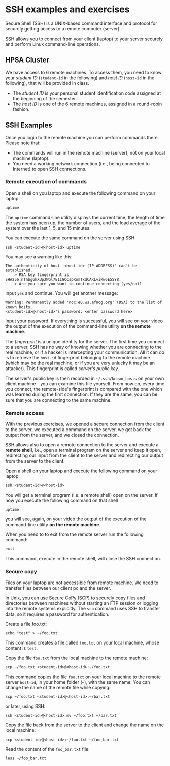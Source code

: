 # SSH examples and exercises

Secure Shell (SSH) is a UNIX-based command interface and protocol for securely getting access to a remote computer (server).

SSH allows you to connect from your client (laptop) to your server securely and perform Linux command-line operations.

## HPSA Cluster

We have access to 6 remote machines. To access them, you need to know your _student ID_ (`student-id` in the following) and _host ID_ (`host-id` in the following), that will be provided in class.

*   The _student ID_ is your personal student identification code assigned at the beginning of the semester.
*   The _host ID_ is one of the 6 remote machines, assigned in a round-robin fashion.

## SSH Examples

Once you login to the remote machine you can perform commands there. Please note that:

*   The commands will run in the remote machine (server), not on your local machine (laptop).
*   You need a working network connection (i.e., being connected to Internet) to open SSH connections.

### Remote execution of commands

Open a shell on you laptop and execute the following command on your laptop:

    uptime

The `uptime` command-line utility displays the current time, the length of time the system has been up, the number of users, and the load average of the system over the last 1, 5, and 15 minutes.

You can execute the same command on the server using SSH:

    ssh <student-id>@<host-id> uptime

You may see a warning like this:

    The authenticity of host '<host-id> (IP ADDRESS)' can't be established.
        > RSA key fingerprint is SHA256:nThbg6kXUpJWGl7E1IGOCspRomTxdCARLviKw6E5SY8.
        > Are you sure you want to continue connecting (yes/no)?

Input `yes` and continue. You will get another message:

    Warning: Permanently added 'noc.e0.ws.afnog.org' (DSA) to the list of known hosts.
    <student-id>@<host-id>'s password: <enter password here>

Input your password. If everything is successful, you will see on your video the output of the execution of the command-line utility **on the remote machine**.

The _fingerprint_ is a unique identity for the server. The first time you connect to a server, SSH has no way of knowing whether you are connecting to the real machine, or if a hacker is intercepting your communication. All it can do is to retrieve the `host-id` fingerprint belonging to the remote machine (which may be the real machine, or if you are very unlucky it may be an attacker). This fingerprint is called _server's public key_.

The server's public key is then recorded in `~/.ssh/known_hosts` on your own client machine - you can examine this file yourself. From now on, every time you connect, the remote-side's fingerprint is compared with the one which was learned during the first connection. If they are the same, you can be sure that you are connecting to the same machine.

### Remote access

With the previous exercises, we opened a secure connection from the client to the server, we executed a command on the server, we got back the output from the server, and we closed the connection.

SSH allows also to open a remote connection to the server and execute a **remote shell**, i.e., open a terminal program on the server and keep it open, redirecting our input from the client to the server and redirecting our output from the server to the client.

Open a shell on your laptop and execute the following command on your laptop:

    ssh <student-id>@<host-id>

You will get a terminal program (i.e. a remote shell) open on the server. If now you execute the following command on that shell

    uptime

you will see, again, on your video the output of the execution of the command-line utility **on the remote machine**.

When you need to to exit from the remote server run the following command:

    exit

This command, execute in the remote shell, will close the SSH connection.

### Secure copy

Files on your laptop are not accessible from remote machine. We need to transfer files between our client pc and the server.

In Unix, you can use Secure CoPy (SCP) to securely copy files and directories between machines without starting an FTP session or logging into the remote systems explicitly. The `scp` command uses SSH to transfer data, so it requires a password for authentication.

Create a file foo.txt:

    echo "test" > ~/foo.txt

This command creates a file called `foo.txt` on your local machine, whose content is `test`.

Copy the file `foo.txt` from the local machine to the remote machine:

    scp ~/foo.txt <student-id>@<host-id>:~/foo.txt

This command copies the file `foo.txt` on your local machine to the remote server `host-id`, in your home folder (`~`), with the same name. You can change the name of the remote file while copying:

    scp ~/foo.txt <student-id>@<host-id>:~/bar.txt

or later, using SSH:

    ssh <student-id>@<host-id> mv ~/foo.txt ~/bar.txt

Copy the file back from the server to the client and change the name on the local machine:

    scp <student-id>@<host-id>:~/foo.txt ~/foo_bar.txt

Read the content of the `foo_bar.txt` file:

    less ~/foo_bar.txt
